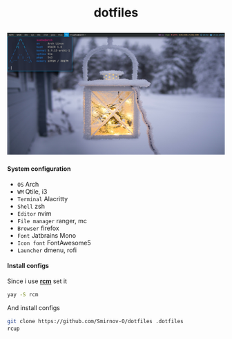 <h1 align="center">dotfiles</h1>

![](./config/qtile/screen.png)
------------------------------

#### System configuration
- `OS` Arch
- `WM` Qtile, i3
- `Terminal` Alacritty
- `Shell` zsh
- `Editor` nvim
- `File manager` ranger, mc
- `Browser` firefox
- `Font` Jatbrains Mono
- `Icon font` FontAwesome5
- `Launcher` dmenu, rofi

#### Install configs
Since i use **[rcm](https://github.com/thoughtbot/rcm)** set it
~~~bash
yay -S rcm
~~~

And install configs
~~~bash
git clone https://github.com/Smirnov-O/dotfiles .dotfiles
rcup
~~~
